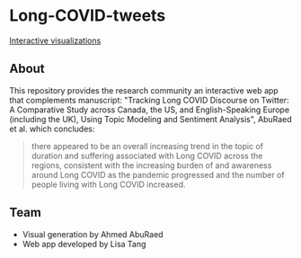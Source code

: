 # Long-COVID-tweets

[Interactive visualizations](https://pcc-discourse.streamlit.app/)

## About

This repository provides the research community an interactive web app that complements manuscript:
  "Tracking Long COVID Discourse on Twitter: A Comparative Study across Canada, the US, and English-Speaking Europe (including the UK), Using Topic Modeling and Sentiment Analysis", AbuRaed et al.
  which concludes: 
  > there appeared to be an overall increasing trend in the topic of duration and suffering associated with Long COVID across the regions, consistent with the increasing burden of and awareness around Long COVID as the pandemic progressed and the number of people living with Long COVID increased.

## Team

- Visual generation by Ahmed AbuRaed
- Web app developed by Lisa Tang

